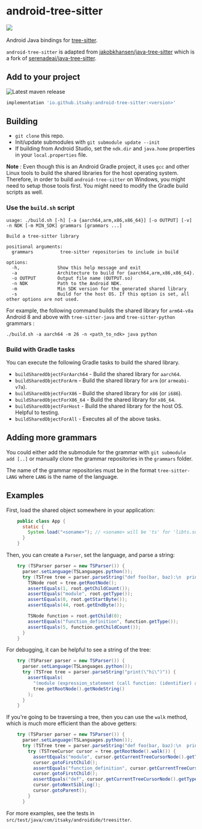 # android-tree-sitter
<a href="https://github.com/itsaky/AndroidIDE"><img src="https://androidide.com/github/img/androidide.php?part&for-the-badge"/></a><br><br> 
Android Java bindings for [tree-sitter](https://tree-sitter.github.io/tree-sitter/).

`android-tree-sitter` is adapted from [jakobkhansen/java-tree-sitter](https://github.com/jakobkhansen/java-tree-sitter) which is a fork of [serenadeai/java-tree-sitter](https://github.com/serenadeai/java-tree-sitter).

## Add to your project

![Latest maven release](https://img.shields.io/maven-central/v/io.github.itsaky/android-tree-sitter)

```gradle
implementation 'io.github.itsaky:android-tree-sitter:<version>'
```

## Building

- `git clone` this repo.
- Init/update submodules with `git submodule update --init`
- If building from Android Studio, set the `ndk.dir` and `java.home` properties in your `local.properties` file.

**Note** : Even though this is an Android Gradle project, it uses `gcc` and other Linux tools to build the shared libraries for the host operating system. Therefore, in order to build `android-tree-sitter` on Windows, you might need to setup those tools first. You might need to modify the Gradle build scripts as well.

### Use the `build.sh` script

```
usage: ./build.sh [-h] [-a {aarch64,arm,x86,x86_64}] [-o OUTPUT] [-v] -n NDK [-m MIN_SDK] grammars [grammars ...]

Build a tree-sitter library

positional arguments:
  grammars          tree-sitter repositories to include in build

options:
  -h,              Show this help message and exit
  -a               Architecture to build for {aarch64,arm,x86,x86_64}.
  -o OUTPUT        Output file name (OUTPUT.so)
  -n NDK           Path to the Android NDK.
  -m               Min SDK version for the generated shared library
  -s               Build for the host OS. If this option is set, all other options are not used.
```

For example, the following command builds the shared library for `arm64-v8a` Android 8 and above with  `tree-sitter-java` and `tree-sitter-python` grammars :

```
./build.sh -a aarch64 -m 26 -n <path_to_ndk> java python
```

### Build with Gradle tasks

You can execute the following Gradle tasks to build the shared library.

- `buildSharedObjectForAarch64` - Build the shared library for `aarch64`.
- `buildSharedObjectForArm` - Build the shared library for `arm` (or `armeabi-v7a`).
- `buildSharedObjectForX86` - Build the shared library for `x86` (or `i686`).
- `buildSharedObjectForX86_64` - Build the shared library for `x86_64`.
- `buildSharedObjectForHost` - Build the shared library for the host OS. Helpful to testing.
- `buildSharedObjectForAll` - Executes all of the above tasks.

## Adding more grammars

You could either add the submodule for the grammar with `git submodule add [..]` or manually clone the grammar repositories in the `grammars` folder.

The name of the grammar repositories must be in the format `tree-sitter-LANG` where `LANG` is the name of the language.

## Examples

First, load the shared object somewhere in your application:

```java
    public class App {
      static {
        System.load("<soname>"); // <soname> will be 'ts' for 'libts.so'
      }
    }
```

Then, you can create a `Parser`, set the language, and parse a string:

```java 
    try (TSParser parser = new TSParser()) {
      parser.setLanguage(TSLanguages.python());
      try (TSTree tree = parser.parseString("def foo(bar, baz):\n  print(bar)\n  print(baz)", TSInputEncoding.TSInputEncodingUTF8 /*specify encoding, default is UTF-8*/)) {
        TSNode root = tree.getRootNode();
        assertEquals(1, root.getChildCount());
        assertEquals("module", root.getType());
        assertEquals(0, root.getStartByte());
        assertEquals(44, root.getEndByte());

        TSNode function = root.getChild(0);
        assertEquals("function_definition", function.getType());
        assertEquals(5, function.getChildCount());
      }
    }
```

For debugging, it can be helpful to see a string of the tree:

```java
    try (TSParser parser = new TSParser()) {
      parser.setLanguage(TSLanguages.python());
      try (TSTree tree = parser.parseString("print(\"hi\")")) {
        assertEquals(
          "(module (expression_statement (call function: (identifier) arguments: (argument_list (string)))))",
          tree.getRootNode().getNodeString()
        );
      }
    }
```

If you're going to be traversing a tree, then you can use the `walk` method, which is much more efficient than the above getters:

```java
    try (TSParser parser = new TSParser()) {
      parser.setLanguage(TSLanguages.python());
      try (TSTree tree = parser.parseString("def foo(bar, baz):\n  print(bar)\n  print(baz)")) {
        try (TSTreeCursor cursor = tree.getRootNode().walk()) {
          assertEquals("module", cursor.getCurrentTreeCursorNode().getType());
          cursor.gotoFirstChild();
          assertEquals("function_definition", cursor.getCurrentTreeCursorNode().getType());
          cursor.gotoFirstChild();
          assertEquals("def", cursor.getCurrentTreeCursorNode().getType());
          cursor.gotoNextSibling();
          cursor.gotoParent();
        }
      }
```

For more examples, see the tests in `src/test/java/com/itsaky/androidide/treesitter`.
